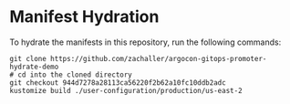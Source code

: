 # Manifest Hydration

To hydrate the manifests in this repository, run the following commands:

```shell
git clone https://github.com/zachaller/argocon-gitops-promoter-hydrate-demo
# cd into the cloned directory
git checkout 944d7278a28113ca56220f2b62a10fc10ddb2adc
kustomize build ./user-configuration/production/us-east-2
```
